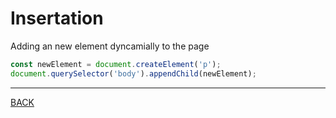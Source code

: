 # Insertation

Adding an new element dyncamially to the page

```javascript
const newElement = document.createElement('p');
document.querySelector('body').appendChild(newElement);
```
---
[BACK](../README.md)
